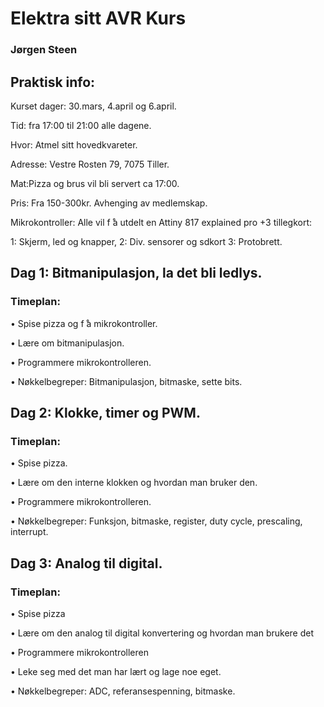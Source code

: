 # Elektra sitt AVR Kurs
### Jørgen Steen
## Praktisk info:
Kurset dager: 30.mars, 4.april og 6.april.

Tid: fra 17:00 til 21:00 alle dagene.

Hvor: Atmel sitt hovedkvareter.

Adresse: Vestre Rosten 79, 7075 Tiller.

Mat:Pizza og brus vil bli servert ca 17:00.

Pris: Fra 150-300kr.  Avhenging av medlemskap.

Mikrokontroller: Alle vil f ̊a utdelt en Attiny 817 explained pro +3 tillegkort:

1:  Skjerm, led og knapper, 2:  Div.  sensorer og sdkort 3:  Protobrett.

## Dag 1: Bitmanipulasjon, la det bli ledlys.

### Timeplan:

• Spise pizza og f ̊a mikrokontroller.

• Lære om bitmanipulasjon.

• Programmere mikrokontrolleren.

• Nøkkelbegreper:  Bitmanipulasjon, bitmaske, sette bits.

## Dag 2: Klokke, timer og PWM.

### Timeplan:

• Spise pizza.

• Lære om den interne klokken og hvordan man bruker den.

• Programmere mikrokontrolleren.

• Nøkkelbegreper:  Funksjon, bitmaske, register, duty cycle, prescaling, interrupt.

## Dag 3: Analog til digital.
### Timeplan:
• Spise pizza

• Lære om den analog til digital konvertering og hvordan man brukere det

• Programmere mikrokontrolleren

• Leke seg med det man har lært og lage noe eget.

• Nøkkelbegreper:  ADC, referansespenning, bitmaske.
